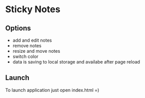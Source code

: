 # Sticky Notes

## Options

- add and edit notes
- remove notes
- resize and move notes
- switch color
- data is saving to local storage and availabe after page reload

## Launch

To launch application just open index.html =)
